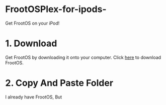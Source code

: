 # FrootOSPlex-for-ipods-
Get FrootOS on your iPod!
# 1. Download
Get FrootOS by downloading it onto your computer.
Click [here](https://github.com/polu875/FrootOSPlex-for-ipods-/archive/refs/heads/main.zip) to download FrootOS.
# 2. Copy And Paste Folder
I already have FrootOS, But 
<!--stackedit_data:
eyJoaXN0b3J5IjpbLTI0NTEzNjA4NiwtMTE4MDA1NzgwNF19
-->